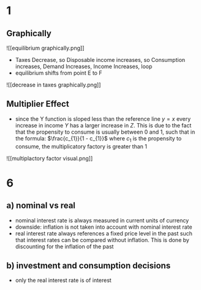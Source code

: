 
# 1 
## Graphically
![[equilibrium graphically.png]]

- Taxes Decrease, so Disposable income increases, so Consumption increases, Demand Increases, Income Increases, loop
- equilibrium shifts from point E to F

![[decrease in taxes graphically.png]]
## Multiplier Effect
- since the Y function is sloped less than the reference line $y=x$ every increase in income $Y$ has a larger increase in $Z$. This is due to the fact that the propensity to consume is usually between 0 and 1, such that in the formula: $\frac{c_{1}}{1 - c_{1}}$ where $c_{1}$ is the propensity to consume, the multiplicatory factory is greater than 1

![[multiplactory factor visual.png]]

# 6
## a) nominal vs real
- nominal interest rate is always measured in current units of currency
- downside: inflation is not taken into account with nominal interest rate
- real interest rate always references a fixed price level in the past such that interest rates can be compared without inflation. This is done by discounting for the inflation of the past

## b) investment and consumption decisions
- only the real interest rate is of interest
